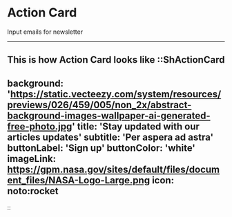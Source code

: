 # Action Card
Input emails for newsletter 
____

This is how Action Card looks like
::ShActionCard
---
background: 'https://static.vecteezy.com/system/resources/previews/026/459/005/non_2x/abstract-background-images-wallpaper-ai-generated-free-photo.jpg'
title: 'Stay updated with our articles updates'
subtitle: 'Per aspera ad astra'
buttonLabel: 'Sign up'
buttonColor: 'white'
imageLink: https://gpm.nasa.gov/sites/default/files/document_files/NASA-Logo-Large.png
icon: noto:rocket
---
::